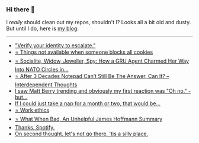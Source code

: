 ### Hi there 👋

I _really_ should clean out my repos, shouldn't I? Looks all a bit old and dusty. But until I do, here is [my blog](https://lostfocus.de/):

--- 

<!-- POST-LIST:START -->
- [&quot;Verify your identity to escalate.&quot;](https://lostfocus.de/2022/09/01/230786/)
- [⭐️ Things not available when someone blocks all cookies](https://lostfocus.de/2022/08/31/230785/)
- [⭐️ Socialite, Widow, Jeweller, Spy: How a GRU Agent Charmed Her Way Into NATO Circles in…](https://lostfocus.de/2022/08/29/230782/)
- [⭐️ After 3 Decades Notepad Can’t Still Be The Answer, Can It? – Interdependent Thoughts](https://lostfocus.de/2022/08/29/230781/)
- [I saw Matt Berry trending and obviously my first reaction was &quot;Oh no.&quot; - but…](https://lostfocus.de/2022/08/26/230778/)
- [If I could just take a nap for a month or two, that would be…](https://lostfocus.de/2022/08/25/230775/)
- [⭐️ Work ethics](https://lostfocus.de/2022/08/24/230774/)
- [⭐️ What When Bad, An Unhelpful James Hoffmann Summary](https://lostfocus.de/2022/08/23/230773/)
- [Thanks, Spotify.](https://lostfocus.de/2022/08/18/230764/)
- [On second thought, let&#39;s not go there. &#39;tis a silly place.](https://lostfocus.de/2022/08/17/230760/)
<!-- POST-LIST:END -->

<!--
**lostfocus/lostfocus** is a ✨ _special_ ✨ repository because its `README.md` (this file) appears on your GitHub profile.

Here are some ideas to get you started:

- 🔭 I’m currently working on ...
- 🌱 I’m currently learning ...
- 👯 I’m looking to collaborate on ...
- 🤔 I’m looking for help with ...
- 💬 Ask me about ...
- 📫 How to reach me: ...
- 😄 Pronouns: ...
- ⚡ Fun fact: ...
-->
